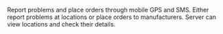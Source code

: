 Report problems and place orders through mobile GPS and SMS.
Either report problems at locations or place orders to manufacturers.
Server can view locations and check their details.